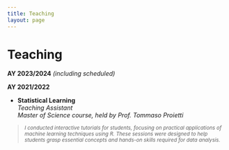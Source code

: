 ```yaml
---
title: Teaching
layout: page
---
```


# Teaching

**AY 2023/2024** *(including scheduled)*

**AY 2021/2022** 
- <b>**Statistical Learning** </b>  
*Teaching Assistant*    
*Master of Science course, held by Prof. Tommaso Proietti*

> <sub> *I conducted interactive tutorials for students, focusing on practical applications of machine learning techniques using R. These sessions were designed to help students grasp essential concepts and hands-on skills required for data analysis.*
